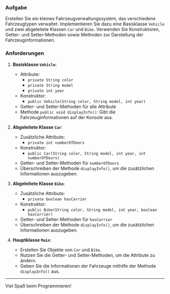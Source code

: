 
### Aufgabe

Erstellen Sie ein kleines Fahrzeugverwaltungssystem, das verschiedene Fahrzeugtypen verwaltet. Implementieren Sie dazu eine Basisklasse `Vehicle` und zwei abgeleitete Klassen `Car` und `Bike`. Verwenden Sie Konstruktoren, Getter- und Setter-Methoden sowie Methoden zur Darstellung der Fahrzeuginformationen. 

### Anforderungen

1. **Basisklasse `Vehicle`**:
    - Attribute:
        - `private String color`
        - `private String model`
        - `private int year`
    - Konstruktor:
        - `public Vehicle(String color, String model, int year)`
    - Getter- und Setter-Methoden für alle Attribute
    - Methode `public void displayInfo()`: Gibt die Fahrzeuginformationen auf der Konsole aus.

2. **Abgeleitete Klasse `Car`**:
    - Zusätzliche Attribute:
        - `private int numberOfDoors`
    - Konstruktor:
        - `public Car(String color, String model, int year, int numberOfDoors)`
    - Getter- und Setter-Methoden für `numberOfDoors`
    - Überschreiben der Methode `displayInfo()`, um die zusätzlichen Informationen auszugeben.

3. **Abgeleitete Klasse `Bike`**:
    - Zusätzliche Attribute:
        - `private boolean hasCarrier`
    - Konstruktor:
        - `public Bike(String color, String model, int year, boolean hasCarrier)`
    - Getter- und Setter-Methoden für `hasCarrier`
    - Überschreiben der Methode `displayInfo()`, um die zusätzlichen Informationen auszugeben.

4. **Hauptklasse `Main`**:
    - Erstellen Sie Objekte von `Car` und `Bike`.
    - Nutzen Sie die Getter- und Setter-Methoden, um die Attribute zu ändern.
    - Geben Sie die Informationen der Fahrzeuge mithilfe der Methode `displayInfo()` aus.


---

Viel Spaß beim Programmieren!